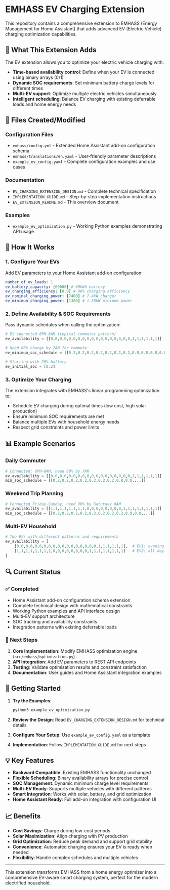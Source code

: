 # EMHASS EV Charging Extension

This repository contains a comprehensive extension to EMHASS (Energy Management for Home Assistant) that adds advanced EV (Electric Vehicle) charging optimization capabilities.

## 🚗 What This Extension Adds

The EV extension allows you to optimize your electric vehicle charging with:

- **Time-based availability control**: Define when your EV is connected using binary arrays (0/1)
- **Dynamic SOC requirements**: Set minimum battery charge levels for different times
- **Multi-EV support**: Optimize multiple electric vehicles simultaneously
- **Intelligent scheduling**: Balance EV charging with existing deferrable loads and home energy needs

## 📁 Files Created/Modified

### Configuration Files

- `emhass/config.yml` - Extended Home Assistant add-on configuration schema
- `emhass/translations/en.yaml` - User-friendly parameter descriptions
- `example_ev_config.yaml` - Complete configuration examples and use cases

### Documentation

- `EV_CHARGING_EXTENSION_DESIGN.md` - Complete technical specification
- `IMPLEMENTATION_GUIDE.md` - Step-by-step implementation instructions
- `EV_EXTENSION_README.md` - This overview document

### Examples

- `example_ev_optimization.py` - Working Python examples demonstrating API usage

## 🔧 How It Works

### 1. Configure Your EVs

Add EV parameters to your Home Assistant add-on configuration:

```yaml
number_of_ev_loads: 1
ev_battery_capacity: [60000] # 60kWh battery
ev_charging_efficiency: [0.9] # 90% charging efficiency
ev_nominal_charging_power: [7400] # 7.4kW charger
ev_minimum_charging_power: [1380] # 1.38kW minimum power
```

### 2. Define Availability & SOC Requirements

Pass dynamic schedules when calling the optimization:

```python
# EV connected 6PM-8AM (typical commuter pattern)
ev_availability = [[0,0,0,0,0,0,0,0,0,0,0,0,0,0,0,0,0,0,1,1,1,1,1,1]]

# Need 80% charge by 7AM for commute
ev_minimum_soc_schedule = [[0.2,0.2,0.2,0.2,0.2,0.2,0.2,0.8,0.8,0.8,0.8,0.8,0.8,0.8,0.8,0.8,0.8,0.8,0.8,0.8,0.8,0.8,0.8,0.8]]

# Starting with 20% battery
ev_initial_soc = [0.2]
```

### 3. Optimize Your Charging

The extension integrates with EMHASS's linear programming optimization to:

- Schedule EV charging during optimal times (low cost, high solar production)
- Ensure minimum SOC requirements are met
- Balance multiple EVs with household energy needs
- Respect grid constraints and power limits

## 📊 Example Scenarios

### Daily Commuter

```python
# Connected: 6PM-8AM, need 80% by 7AM
ev_availability = [[0,0,0,0,0,0,0,0,0,0,0,0,0,0,0,0,0,0,1,1,1,1,1,1]]
min_soc_schedule = [[0.2,0.2,0.2,0.2,0.2,0.2,0.2,0.8,0.8,...]]
```

### Weekend Trip Planning

```python
# Connected Friday-Sunday, need 90% by Saturday 8AM
ev_availability = [[1,1,1,1,1,1,1,1,0,0,0,0,0,0,0,0,1,1,1,1,1,1,1,1]]
min_soc_schedule = [[0.2,0.2,0.2,0.2,0.2,0.2,0.2,0.2,0.9,0.9,...]]
```

### Multi-EV Household

```python
# Two EVs with different patterns and requirements
ev_availability = [
    [0,0,0,0,0,0,0,0,0,0,0,0,0,0,0,0,0,0,1,1,1,1,1,1],  # EV1: evening
    [1,1,1,1,1,1,1,1,0,0,0,0,0,0,0,0,1,1,1,1,1,1,1,1]   # EV2: all day except work
]
```

## 🔍 Current Status

### ✅ Completed

- Home Assistant add-on configuration schema extension
- Complete technical design with mathematical constraints
- Working Python examples and API interface design
- Multi-EV support architecture
- SOC tracking and availability constraints
- Integration patterns with existing deferrable loads

### 🚧 Next Steps

1. **Core Implementation**: Modify EMHASS optimization engine (`src/emhass/optimization.py`)
2. **API Integration**: Add EV parameters to REST API endpoints
3. **Testing**: Validate optimization results and constraint satisfaction
4. **Documentation**: User guides and Home Assistant integration examples

## 🚀 Getting Started

1. **Try the Examples**:

   ```bash
   python3 example_ev_optimization.py
   ```

2. **Review the Design**: Read `EV_CHARGING_EXTENSION_DESIGN.md` for technical details

3. **Configure Your Setup**: Use `example_ev_config.yaml` as a template

4. **Implementation**: Follow `IMPLEMENTATION_GUIDE.md` for next steps

## 💡 Key Features

- **Backward Compatible**: Existing EMHASS functionality unchanged
- **Flexible Scheduling**: Binary availability arrays for precise control
- **SOC Management**: Dynamic minimum charge level requirements
- **Multi-EV Ready**: Supports multiple vehicles with different patterns
- **Smart Integration**: Works with solar, battery, and grid optimization
- **Home Assistant Ready**: Full add-on integration with configuration UI

## 📈 Benefits

- **Cost Savings**: Charge during low-cost periods
- **Solar Maximization**: Align charging with PV production
- **Grid Optimization**: Reduce peak demand and support grid stability
- **Convenience**: Automated charging ensures your EV is ready when needed
- **Flexibility**: Handle complex schedules and multiple vehicles

---

This extension transforms EMHASS from a home energy optimizer into a comprehensive EV-aware smart charging system, perfect for the modern electrified household.

